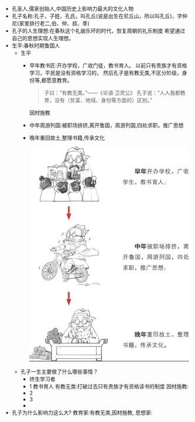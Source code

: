 - 孔圣人,儒家创始人,中国历史上影响力最大的文化人物
- 孔子名称:孔子，子姓，孔氏，叫孔丘(说是出生在尼丘山，所以叫孔丘)，字仲尼(家里排行老二,伯、仲、叔、季)
- 孔子的人生理想:在春秋这个礼崩乐坏的时代，恢复周朝的礼乐制度
  希望通过自己的思想实现人生理想。
- 生平:春秋时期鲁国人
	- 生平
		- 早年教书匠:开办学校，广收门徒，教书育人。
		  以前只有贵族才有资格学习，平民是没有资格学习的，
		  然后孔子是有教无类,不区分阶级，身份等,都愿意教育。
		  
		  >子曰：“有教无类。”——《论语·卫灵公》
		  孔子说：“人人我都教育，没有（贫富、地域、身份等方面的）区别。”
		  
		  因材施教
		- 中年周游列国:被职场排挤,离开鲁国，周游列国,四处求职，推广思想
		- 晚年重回故土,整理书籍,传承文化
		  
		  
		  
		  
		  ![截屏2022-05-28 下午2.40.01.png](../assets/截屏2022-05-28_下午2.40.01_1653720022474_0.png)
	- 孔子一生主要做了什么哪些事情？
		- 终生学习者
		- 1 教书育人
		  有教无类:打破过去只有贵族才有资格读书的制度
		  因材施教:
		- 2
		- 3
		-
- 孔子为什么影响力这么大?
  教育家:有教无类,因材施教,
  思想家: